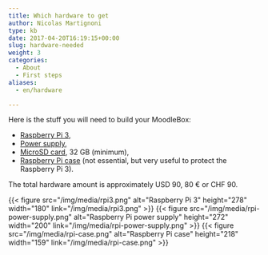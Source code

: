 ```yaml
---
title: Which hardware to get
author: Nicolas Martignoni
type: kb
date: 2017-04-20T16:19:15+00:00
slug: hardware-needed
weight: 3
categories:
  - About
  - First steps
aliases:
  - en/hardware

---
```

Here is the stuff you will need to build your MoodleBox:

  * [Raspberry Pi 3][1],
  * [Power supply][2],
  * [MicroSD card][3], 32 GB (minimum),
  * [Raspberry Pi case][4] (not essential, but very useful to protect the Raspberry Pi 3).

The total hardware amount is approximately USD 90, 80 € or CHF 90.

{{< figure src="/img/media/rpi3.png" alt="Raspberry Pi 3" height="278" width="180" link="/img/media/rpi3.png" >}}
{{< figure src="/img/media/rpi-power-supply.png" alt="Raspberry Pi power supply" height="272" width="200" link="/img/media/rpi-power-supply.png" >}}
{{< figure src="/img/media/rpi-case.png" alt="Raspberry Pi case" height="218" width="159" link="/img/media/rpi-case.png" >}}

 [1]: https://www.raspberrypi.org/products/raspberry-pi-3-model-b/
 [2]: https://www.raspberrypi.org/products/universal-power-supply/
 [3]: http://thewirecutter.com/reviews/best-microsd-card/
 [4]: https://www.raspberrypi.org/products/raspberry-pi-3-case/

